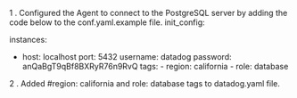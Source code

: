 1 . Configured the Agent to connect to the PostgreSQL server by adding the code below to the conf.yaml.example file.
init_config:

instances:
   -   host: localhost
       port: 5432
       username: datadog
       password: anQaBgT9qBf8BXRyR76n9RvQ
       tags:
            - region: california
            - role: database

2 . Added #region: california and role: database tags to datadog.yaml file.             
